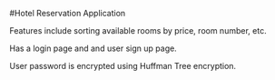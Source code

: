 #Hotel Reservation Application

Features include sorting available rooms by price, room number, etc.

Has a login page and and user sign up page.

User password is encrypted using Huffman Tree encryption.

